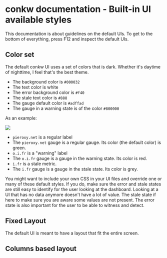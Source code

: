 # conkw documentation - Built-in UI available styles

This documentation is about guidelines on the default UIs. To get to the bottom of everything, press F12 and inspect the default UIs.

## Color set

The default conkw UI uses a set of colors that is dark. Whether it's daytime of nighttime, I feel that's the best theme. 

* The background color is `#000032`
* The text color is white
* The error background color is `#f40`
* The stale text color is `#888`
* The gauge default color is `#adffad`
* The gauge in a warning state is of the color `#800000`

As an example:

![](https://pieroxy.net/conkw/screenshots-doc/conkw_setup_colors.png) 

* `pieroxy.net` is a regular label
* The `pieroxy.net` gauge is a regular gauge. Its color (the default color) is green.
* `o.i.fr` is a "warning" label
* The `o.i.fr` gauge is a gauge in the warning state. Its color is red.
* `i.fr` is a stale metric.
* The `i.fr` gauge is a gauge in the stale state. Its color is grey.

You might want to include your own CSS in your UI files and override one or many of these default styles. If you do, make sure the error and stale states are still easy to identify for the user looking at the dashboard. Looking at a UI that has no data anymore doesn't have a lot of value. The stale state if here to make sure you are aware some values are not present. The error state is also important for the user to be able to witness and detect.

## Fixed Layout

The default UI is meant to have a layout that fit the entire screen. 


## Columns based layout

